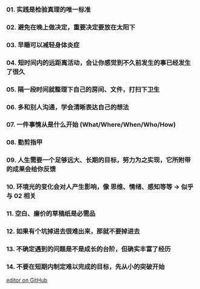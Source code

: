 ### 01. 实践是检验真理的唯一标准
### 02. 避免在晚上做决定，重要决定要放在太阳下
### 03. 早睡可以减轻身体炎症
### 04. 短时间内的远距离活动，会让你感觉到不久前发生的事已经发生了很久
### 05. 隔一段时间就整理下自己的房间、文件，打扫下卫生
### 06. 多和别人沟通，学会清晰表达自己的想法
### 07. 一件事情从是什么开始 (What/Where/When/Who/How)
### 08. 勤剪指甲
### 09. 人生需要一个足够远大、长期的目标，努力为之实现，它所附带的成果会给你反馈
### 10. 环境光的变化会对人产生影响，像 思维、情绪、感知等等 -> 似乎与 02 相关
### 11. 空白、廉价的草稿纸是必需品
### 12. 如果有个坑掉进去很难出来，那就不要掉进去
### 13. 不确定遇到的问题是不是成长的台阶，但确实丰富了经历
### 14. 不要在短期内制定难以完成的目标，先从小的突破开始

[editor on GitHub](https://github.com/vioulo/What-i-experienced/edit/main/docs/index.md)
